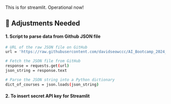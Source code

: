 This is for streamlit. 
Operational now!


## 🔬 Adjustments Needed

#### 1. Script to parse data from Github JSON file 
```bash
# URL of the raw JSON file on GitHub
url = 'https://raw.githubusercontent.com/davidseowccc/AI_Bootcamp_2024_DS/main/week-07-david/data/courses-full.json'

# Fetch the JSON file from GitHub
response = requests.get(url)
json_string = response.text

# Parse the JSON string into a Python dictionary
dict_of_courses = json.loads(json_string)
```
#### 2. To insert secret API key for Streamlit
####
